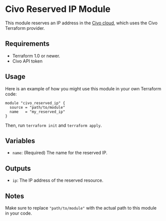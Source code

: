 # Civo Reserved IP Module

This module reserves an IP address in the [Civo cloud](https://www.civo.com/), which uses the Civo Terraform provider.

## Requirements

- Terraform 1.0 or newer.
- Civo API token

## Usage

Here is an example of how you might use this module in your own Terraform code:

```hcl
module "civo_reserved_ip" {
  source = "path/to/module"
  name   = "my_reserved_ip"
}
```

Then, run `terraform init` and `terraform apply`.

## Variables

- `name`: (Required) The name for the reserved IP.

## Outputs

- `ip`: The IP address of the reserved resource.

## Notes

Make sure to replace `"path/to/module"` with the actual path to this module in your code.
